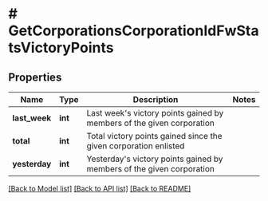 # # GetCorporationsCorporationIdFwStatsVictoryPoints

## Properties

Name | Type | Description | Notes
------------ | ------------- | ------------- | -------------
**last_week** | **int** | Last week&#39;s victory points gained by members of the given corporation |
**total** | **int** | Total victory points gained since the given corporation enlisted |
**yesterday** | **int** | Yesterday&#39;s victory points gained by members of the given corporation |

[[Back to Model list]](../../README.md#models) [[Back to API list]](../../README.md#endpoints) [[Back to README]](../../README.md)
